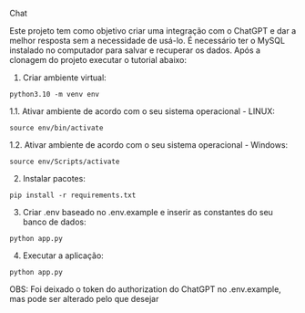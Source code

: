 Chat

Este projeto tem como objetivo criar uma integração com o ChatGPT e dar a melhor resposta sem a necessidade de usá-lo. É necessário ter o MySQL instalado no computador para salvar e recuperar os dados. Após a clonagem do projeto executar o tutorial abaixo:

  1. Criar ambiente virtual:
    
    python3.10 -m venv env
    
  1.1. Ativar ambiente de acordo com o seu sistema operacional - LINUX:
    
    source env/bin/activate
    
  1.2. Ativar ambiente de acordo com o seu sistema operacional - Windows:
    
    source env/Scripts/activate

  2. Instalar pacotes:
    
    pip install -r requirements.txt
   
  3. Criar .env baseado no .env.example e inserir as constantes do seu banco de dados:
    
    python app.py
  
  4. Executar a aplicação:
    
    python app.py


OBS: Foi deixado o token do authorization do ChatGPT no .env.example, mas pode ser alterado pelo que desejar
